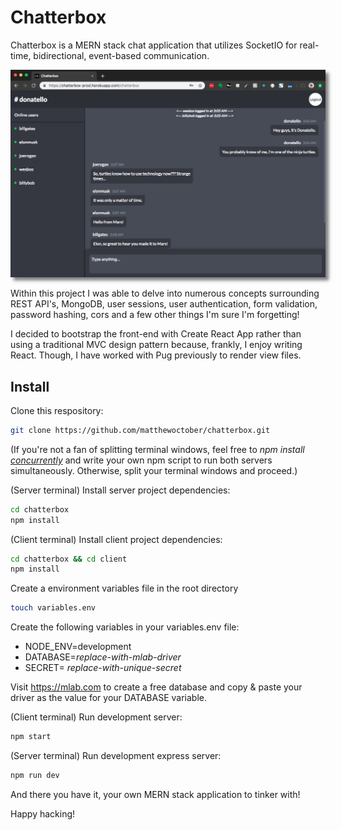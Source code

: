 # Chatterbox

Chatterbox is a MERN stack chat application that utilizes SocketIO for real-time, bidirectional, event-based communication.

<img src="./client/public/images/chatterbox.png" alt="Chatterbox application screenshot" style="box-shadow: 5px 5px 5px rgba(0, 0, 0, 0.5)" />

Within this project I was able to delve into numerous concepts surrounding REST API's, MongoDB, user sessions, user authentication, form validation, password hashing, cors and a few other things I'm sure I'm forgetting!

I decided to bootstrap the front-end with Create React App rather than using a traditional MVC design pattern because, frankly, I enjoy writing React. Though, I have worked with Pug previously to render view files.

## Install

Clone this respository:

```bash
git clone https://github.com/matthewoctober/chatterbox.git
```

(If you're not a fan of splitting terminal windows, feel free to _npm install <a href="https://www.npmjs.com/package/concurrently" target="_blank">concurrently</a>_ and write your own npm script to run both servers simultaneously. Otherwise, split your terminal windows and proceed.)

(Server terminal) Install server project dependencies:

```bash
cd chatterbox
npm install
```

(Client terminal) Install client project dependencies:

```bash
cd chatterbox && cd client
npm install
```

Create a environment variables file in the root directory

```bash
touch variables.env
```

Create the following variables in your variables.env file:

- NODE_ENV=development
- DATABASE=_replace-with-mlab-driver_
- SECRET= _replace-with-unique-secret_

Visit <a href="https://mlab.com/" target="_blank">https://mlab.com</a> to create a free database and copy & paste your driver as the value for your DATABASE variable.

(Client terminal) Run development server:

```bash
npm start
```

(Server terminal) Run development express server:

```bash
npm run dev
```

And there you have it, your own MERN stack application to tinker with!

Happy hacking!

